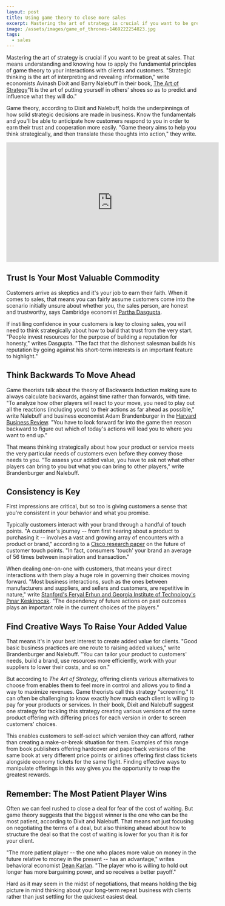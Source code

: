 ```yaml
---
layout: post
title: Using game theory to close more sales
excerpt: Mastering the art of strategy is crucial if you want to be great at sales. That means understanding and knowing how to apply the fundamental principles of game theory to your interactions with clients and customers.
image: /assets/images/game_of_thrones-1469222254823.jpg
tags:
  - sales
---
```


Mastering the art of strategy is crucial if you want to be great at sales. That means understanding and knowing how to apply the fundamental principles of game theory to your interactions with clients and customers. "Strategic thinking is the art of interpreting and revealing information," write economists Avinash Dixit and Barry Nalebuff in their book, [The Art of Strategy](http://www.amazon.com/dp/0393337170/ref=rdr_ext_tmb)"It is the art of putting yourself in others' shoes so as to predict and influence what they will do."

Game theory, according to Dixit and Nalebuff, holds the underpinnings of how solid strategic decisions are made in business. Know the fundamentals and you'll be able to anticipate how customers respond to you in order to earn their trust and cooperation more easily. "Game theory aims to help you think strategically, and then translate these thoughts into action," they write.

<iframe width="560" height="315" src="https://www.youtube.com/embed/2d_dtTZQyUM" frameborder="0" allowfullscreen></iframe>

## Trust Is Your Most Valuable Commodity
Customers arrive as skeptics and it's your job to earn their faith. When it comes to sales, that means you can fairly assume customers come into the scenario initially unsure about whether you, the sales person, are honest and trustworthy, says Cambridge economist [Partha Dasgupta](http://citeseerx.ist.psu.edu/viewdoc/download?doi=10.1.1.25.5180&amp;rep=rep1&amp;type=pdf).

If instilling confidence in your customers is key to closing sales, you will need to think strategically about how to build that trust from the very start. "People invest resources for the purpose of building a reputation for honesty," writes Dasgupta. "The fact that the dishonest salesman builds his reputation by going against his short-term interests is an important feature to highlight."

## Think Backwards To Move Ahead
Game theorists talk about the theory of Backwards Induction making sure to always calculate backwards, against time rather than forwards, with time. "To analyze how other players will react to your move, you need to play out all the reactions (including yours) to their actions as far ahead as possible," write Nalebuff and business economist Adam Brandenburger in the [Harvard Business Review](https://hbr.org/1995/07/the-right-game-use-game-theory-to-shape-strategy). "You have to look forward far into the game then reason backward to figure out which of today's actions will lead you to where you want to end up."

That means thinking strategically about how your product or service meets the very particular needs of customers even before they convey those needs to you. "To assess your added value, you have to ask not what other players can bring to you but what you can bring to other players," write Brandenburger and Nalebuff.

## Consistency is Key
First impressions are critical, but so too is giving customers a sense that you're consistent in your behavior and what you promise.

Typically customers interact with your brand through a handful of touch points. "A customer's journey -- from first hearing about a product to purchasing it -- involves a vast and growing array of encounters with a product or brand," according to a [Cisco research paper](https://www.cisco.com/web/about/ac79/docs/pov/FutureofRetailTouchpoints_FINAL.pdf) on the future of customer touch points. "In fact, consumers 'touch' your brand an average of 56 times between inspiration and transaction."

When dealing one-on-one with customers, that means your direct interactions with them play a huge role in governing their choices moving forward. "Most business interactions, such as the ones between manufacturers and suppliers, and sellers and customers, are repetitive in nature," write [Stanford's Feryal Erhun and Georgia Institute of Technology's Pınar Keskinocak](https://www.coursehero.com/file/5831974/GameTheory/). "The dependency of future actions on past outcomes plays an important role in the current choices of the players."

## Find Creative Ways To Raise Your Added Value
That means it's in your best interest to create added value for clients. "Good basic business practices are one route to raising added values," write Brandenburger and Nalebuff. "You can tailor your product to customers' needs, build a brand, use resources more efficiently, work with your suppliers to lower their costs, and so on."

But according to *The Art of Strategy,* offering clients various alternatives to choose from enables them to feel more in control and allows you to find a way to maximize revenues. Game theorists call this strategy "screening." It can often be challenging to know exactly how much each client is willing to pay for your products or services. In their book, Dixit and Nalebuff suggest one strategy for tackling this strategy  creating various versions of the same product offering with differing prices for each version in order to screen customers' choices.

This enables customers to self-select which version they can afford, rather than creating a make-or-break situation for them. Examples of this range from book publishers offering hardcover and paperback versions of the same book at very different price points or airlines offering first class tickets alongside economy tickets for the same flight. Finding effective ways to manipulate offerings in this way gives you the opportunity to reap the greatest rewards.

## Remember: The Most Patient Player Wins
Often we can feel rushed to close a deal for fear of the cost of waiting. But game theory suggests that the biggest winner is the one who can be the most patient, according to Dixit and Nalebuff. That means not just focusing on negotiating the terms of a deal, but also thinking ahead about how to structure the deal so that the cost of waiting is lower for you than it is for your client.

"The more patient player -- the one who places more value on money in the future relative to money in the present -- has an advantage," writes behavioral economist [Dean Karlan](http://www.mhhe.com/karlan/pdf_chapters/kar11498_ch09_263-288.pdf). "The player who is willing to hold out longer has more bargaining power, and so receives a better payoff."

Hard as it may seem in the midst of negotiations, that means holding the big picture in mind  thinking about your long-term repeat business with clients rather than just settling for the quickest easiest deal.
